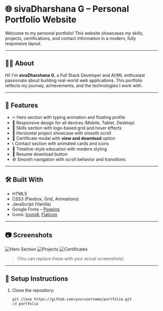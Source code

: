 # 🌐 sivaDharshana G – Personal Portfolio Website

Welcome to my personal portfolio! This website showcases my skills, projects, certifications, and contact information in a modern, fully responsive layout.

---

## 🧑‍💻 About

Hi! I'm **sivaDharshana G**, a Full Stack Developer and AI/ML enthusiast passionate about building real-world web applications. This portfolio reflects my journey, achievements, and the technologies I work with.

---

## 🚀 Features

- 🔥 Hero section with typing animation and floating profile
- 🧠 Responsive design for all devices (Mobile, Tablet, Desktop)
- 🧰 Skills section with logo-based grid and hover effects
- 📁 Horizontal project showcase with smooth scroll
- 📜 Certificate modal with **view and download** option
- 📞 Contact section with animated cards and icons
- 📄 Timeline-style education with modern styling
- 📂 Resume download button
- ⚙️ Smooth navigation with scroll behavior and transitions

---

## 🛠️ Built With

- HTML5
- CSS3 (Flexbox, Grid, Animations)
- JavaScript (Vanilla)
- Google Fonts – [Poppins](https://fonts.google.com/specimen/Poppins)
- Icons: [Icons8](https://icons8.com), [Flaticon](https://flaticon.com)

---

## 📷 Screenshots

![Hero Section](screenshots/hero.png)
![Projects](screenshots/projects.png)
![Certificates](screenshots/certificates.png)

> (You can replace these with your actual screenshots)

---

## 🔧 Setup Instructions

1. Clone the repository:

   ```bash
   git clone https://github.com/yourusername/portfolio.git
   cd portfolio
